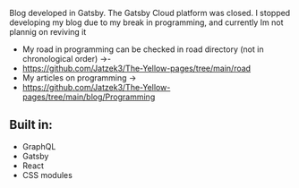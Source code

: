 

Blog developed in Gatsby. The Gatsby Cloud platform was closed. 
I stopped developing my blog due to my break in programming, and currently Im not plannig on reviving it
- My road in programming can be checked in road directory (not in chronological order) ->-
- https://github.com/Jatzek3/The-Yellow-pages/tree/main/road
- My articles on programming ->
- https://github.com/Jatzek3/The-Yellow-pages/tree/main/blog/Programming

## Built in:

- GraphQL
- Gatsby
- React
- CSS modules
